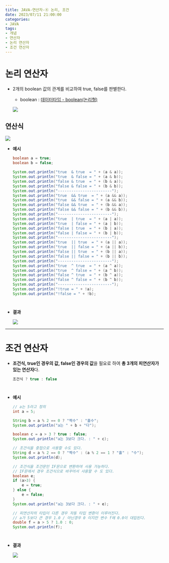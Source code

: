 ```yaml
---
title: JAVA-연산자-④ 논리, 조건
date: 2023/07/11 21:00:00
categories:
- JAVA
tags:
- 개념
- 연산자
- 논리 연산자
- 조건 연산자
---
```


# 논리 연산자

- 2개의 boolean 값의 관계를 비교하여 true, false를 판별한다.
    - boolean : [데이터타입 - boolean(논리형)](https://depra3.github.io/2023/06/28/2023/06/JAVA-%EB%8D%B0%EC%9D%B4%ED%84%B0%ED%83%80%EC%9E%85/)
    
    ![](/Images/2023/07/JAVA-연산자-④/Untitled.png)
    

## 연산식

![](/Images/2023/07/JAVA-연산자-④/Untitled%201.png)

- **예시**

    ```java
    boolean a = true;
    boolean b = false;

    System.out.println("true  & true  = " + (a & a));
    System.out.println("true  & false = " + (a & b));
    System.out.println("false & true  = " + (b & a));
    System.out.println("false & false = " + (b & b));
    System.out.println("------------------------");
    System.out.println("true  && true  = " + (a && a));
    System.out.println("true  && false = " + (a && b));
    System.out.println("false && true  = " + (b && a));
    System.out.println("false && false = " + (b && b));
    System.out.println("------------------------");
    System.out.println("true  | true  = " + (a | a));
    System.out.println("true  | false = " + (a | b));
    System.out.println("false | true  = " + (b | a));
    System.out.println("false | false = " + (b | b));
    System.out.println("------------------------");
    System.out.println("true  || true  = " + (a || a));
    System.out.println("true  || false = " + (a || b));
    System.out.println("false || true  = " + (b || a));
    System.out.println("false || false = " + (b || b));
    System.out.println("------------------------");
    System.out.println("true  ^ true  = " + (a ^ a));
    System.out.println("true  ^ false = " + (a ^ b));
    System.out.println("false ^ true  = " + (b ^ a));
    System.out.println("false ^ false = " + (b ^ b));
    System.out.println("------------------------");
    System.out.println("!true = " + !a);
    System.out.println("!false = " + !b);
    ```
#
- **결과**
    
    ![](/Images/2023/07/JAVA-연산자-④/Untitled%202.png)

---

# 조건 연산자

- **조건식, true인 경우의 값, false인 경우의 값**을 필요로 하여 **총 3개의 피연산자가 있는 연산자**다.
    
    ```java
    조건식 ? true : false
    ```
#
- **예시**
    
    ```java
    // a는 5라고 정의
    int a = 5;
    
    String b = a % 2 == 0 ? "짝수" : "홀수";
    System.out.println("a는 " + b + "다");
    
    boolean c = a > 3 ? true : false;
    System.out.println("a는 3보다 크다. : " + c);
    
    // 조건식을 중첩으로 사용할 수도 있다.
    String d = a % 2 == 0 ? "짝수" : (a % 2 == 1 ? "홀" : "수"); 
    System.out.println(d);
    
    // 조건식을 조건문인 IF문으로 변환하여 사용 가능하다.
    // IF문에서 경우 조건식으로 바꾸어서 사용할 수 도 있다.
    boolean e;
    if (a>3) {
    	e = true;
    } else {
    	e = false;
    }
    System.out.println("a는 3보다 크다. : " + e);
    
    // 피연산자의 타입이 다른 경우 자동 타입 변환이 이루어진다.
    // a가 5보다 큰 경우 1.0 / 아닌경우 0 이지만 변수 f에 0.0이 대입된다.
    double f = a > 5 ? 1.0 : 0;
    System.out.println(f);
    ```
#    
- **결과**
    
    ![](/Images/2023/07/JAVA-연산자-④/Untitled%203.png)